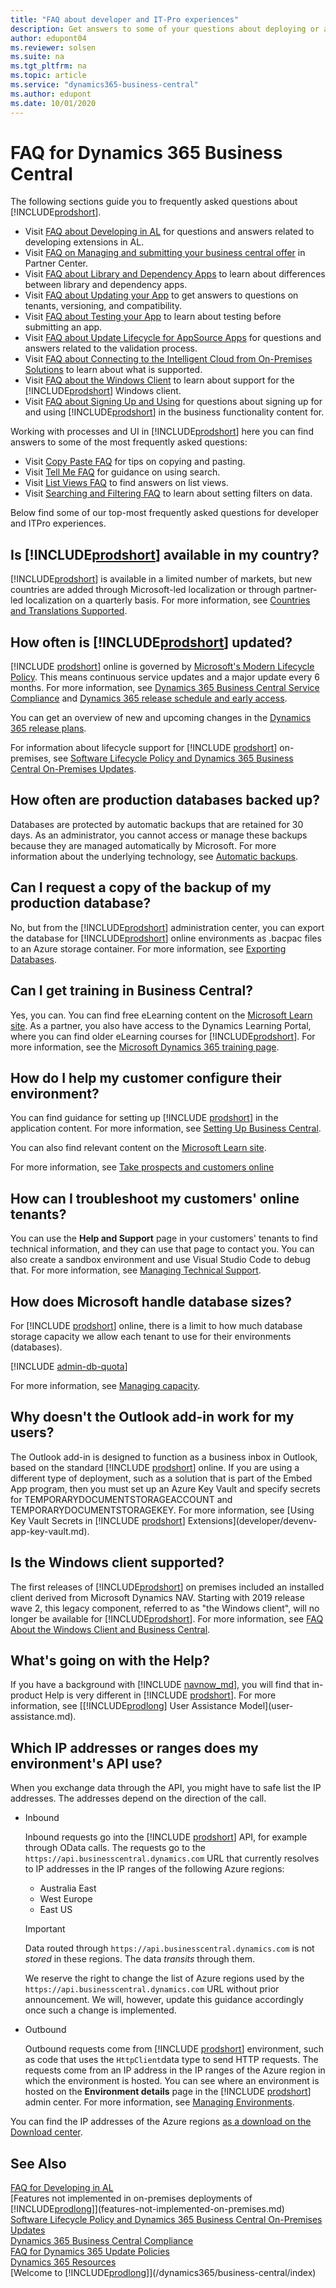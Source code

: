 ```yaml
---
title: "FAQ about developer and IT-Pro experiences"
description: Get answers to some of your questions about deploying or administering Business Central.
author: edupont04
ms.reviewer: solsen
ms.suite: na
ms.tgt_pltfrm: na
ms.topic: article
ms.service: "dynamics365-business-central"
ms.author: edupont
ms.date: 10/01/2020
---
```


# FAQ for Dynamics 365 Business Central

The following sections guide you to frequently asked questions about [!INCLUDE[prodshort](includes/prodshort.md)].

- Visit [FAQ about Developing in AL](developer/devenv-dev-faq.md) for questions and answers related to developing extensions in AL.
- Visit [FAQ on Managing and submitting your business central offer](developer/app-faq-offer.md) in Partner Center.
- Visit [FAQ about Library and Dependency Apps](developer/app-faq-dependencies-libraries.md) to learn about differences between library and dependency apps.
- Visit [FAQ about Updating your App](developer/app-faq-update.md) to get answers to questions on tenants, versioning, and compatibility.
- Visit [FAQ about Testing your App](developer/app-faq-test.md) to learn about testing before submitting an app.
- Visit [FAQ about Update Lifecycle for AppSource Apps](developer/devenv-update-app-life-cycle-faq.md) for questions and answers related to the validation process.
- Visit [FAQ about Connecting to the Intelligent Cloud from On-Premises Solutions](administration/faq-intelligent-cloud.md) to learn about what is supported.
- Visit [FAQ about the Windows Client](faq-win-cli.md) to learn about support for the [!INCLUDE[prodshort](includes/prodshort.md)] Windows client.
- Visit [FAQ about Signing Up and Using](/dynamics365/business-central/across-faq) for questions about signing up for and using [!INCLUDE[prodshort](includes/prodshort.md)] in the business functionality content for.

Working with processes and UI in [!INCLUDE[prodshort](includes/prodshort.md)] here you can find answers to some of the most frequently asked questions:

- Visit [Copy Paste FAQ](/dynamics365/business-central/ui-copy-paste) for tips on copying and pasting.
- Visit [Tell Me FAQ](/dynamics365/business-central/ui-search-faq) for guidance on using search.
- Visit [List Views FAQ](/dynamics365/business-central/ui-views-faq) to find answers on list views.
- Visit [Searching and Filtering FAQ](/dynamics365/business-central/ui-search-filter-faq) to learn about setting filters on data.

Below find some of our top-most frequently asked questions for developer and ITPro experiences.

## Is [!INCLUDE[prodshort](includes/prodshort.md)] available in my country?

[!INCLUDE[prodshort](includes/prodshort.md)] is available in a limited number of markets, but new countries are added through Microsoft-led localization or through partner-led localization on a quarterly basis. For more information, see [Countries and Translations Supported](compliance/apptest-countries-and-translations.md).  

## How often is [!INCLUDE[prodshort](includes/prodshort.md)] updated?

[!INCLUDE [prodshort](developer/includes/prodshort.md)] online is governed by [Microsoft's Modern Lifecycle Policy](https://support.microsoft.com/help/30881). This means continuous service updates and a major update every 6 months. For more information, see [Dynamics 365 Business Central Service Compliance](/dynamics365/business-central/compliance/compliance-service-compliance) and [Dynamics 365 release schedule and early access](/dynamics365/get-started/release-schedule).  

You can get an overview of new and upcoming changes in the [Dynamics 365 release plans](https://aka.ms/businessappsreleasenotes).  

For information about lifecycle support for [!INCLUDE [prodshort](includes/prodshort.md)] on-premises, see [Software Lifecycle Policy and Dynamics 365 Business Central On-Premises Updates](terms/lifecycle-policy-on-premises.md).  

## How often are production databases backed up?

Databases are protected by automatic backups that are retained for 30 days. As an administrator, you cannot access or manage these backups because they are managed automatically by Microsoft. For more information about the underlying technology, see [Automatic backups](/azure/sql-database/sql-database-automated-backups).

## Can I request a copy of the backup of my production database?

No, but from the [!INCLUDE[prodshort](includes/prodshort.md)] administration center, you can export the database for [!INCLUDE[prodshort](includes/prodshort.md)] online environments as .bacpac files to an Azure storage container. For more information, see [Exporting Databases](administration/tenant-admin-center-database-export.md).  

## Can I get training in Business Central?

Yes, you can. You can find free eLearning content on the [Microsoft Learn site](/learn/browse/?products=dynamics-business-central). As a partner, you also have access to the Dynamics Learning Portal, where you can find older eLearning courses for [!INCLUDE[prodshort](includes/prodshort.md)]. For more information, see the [Microsoft Dynamics 365 training page](/dynamics365/get-started/training/index#dynamics-365-partners).  

## How do I help my customer configure their environment?

You can find guidance for setting up [!INCLUDE [prodshort](developer/includes/prodshort.md)] in the application content. For more information, see [Setting Up Business Central](/dynamics365/business-central/setup).  

You can also find relevant content on the [Microsoft Learn site](/learn/browse/?products=dynamics-business-central).

For more information, see [Take prospects and customers online](deployment/deployment.md#take-prospects-and-customers-online)

## How can I troubleshoot my customers' online tenants?

You can use the **Help and Support** page in your customers' tenants to find technical information, and they can use that page to contact you. You can also create a sandbox environment and use Visual Studio Code to debug that. For more information, see [Managing Technical Support](administration/manage-technical-support.md).  

## How does Microsoft handle database sizes?

For [!INCLUDE [prodshort](developer/includes/prodshort.md)] online, there is a limit to how much database storage capacity we allow each tenant to use for their environments (databases).  

[!INCLUDE [admin-db-quota](developer/includes/admin-db-quota.md)]

For more information, see [Managing capacity](administration/tenant-admin-center-capacity.md).  

## Why doesn't the Outlook add-in work for my users?

The Outlook add-in is designed to function as a business inbox in Outlook, based on the standard [!INCLUDE [prodshort](developer/includes/prodshort.md)] online. If you are using a different type of deployment, such as a solution that is part of the Embed App program, then you must set up an Azure Key Vault and specify secrets for TEMPORARYDOCUMENTSTORAGEACCOUNT and TEMPORARYDOCUMENTSTORAGEKEY. For more information, see [Using Key Vault Secrets in [!INCLUDE [prodshort](developer/includes/prodshort.md)] Extensions](developer/devenv-app-key-vault.md).  

## Is the Windows client supported?

The first releases of [!INCLUDE[prodshort](includes/prodshort.md)] on premises included an installed client derived from Microsoft Dynamics NAV. Starting with 2019 release wave 2, this legacy component, referred to as "the Windows client", will no longer be available for [!INCLUDE[prodshort](includes/prodshort.md)]. For more information, see [FAQ About the Windows Client and Business Central](faq-win-cli.md).  

## What's going on with the Help?

If you have a background with [!INCLUDE [navnow_md](developer/includes/navnow_md.md)], you will find that in-product Help is very different in [!INCLUDE [prodshort](developer/includes/prodshort.md)]. For more information, see [[!INCLUDE[prodlong](developer/includes/prodlong.md)] User Assistance Model](user-assistance.md).

## Which IP addresses or ranges does my environment's API use?

When you exchange data through the API, you might have to safe list the IP addresses. The addresses depend on the direction of the call.

- Inbound

  Inbound requests go into the [!INCLUDE [prodshort](includes/prodshort.md)] API, for example through OData calls. The requests go to the `https://api.businesscentral.dynamics.com` URL that currently resolves to IP addresses in the IP ranges of the following Azure regions:

  - Australia East
  - West Europe
  - East US

  > [!IMPORTANT]
  > Data routed through `https://api.businesscentral.dynamics.com` is not *stored* in these regions. The data *transits* through them.  

  We reserve the right to change the list of Azure regions used by the `https://api.businesscentral.dynamics.com` URL without prior announcement. We will, however, update this guidance accordingly once such a change is implemented.  
  
- Outbound

  Outbound requests come from [!INCLUDE [prodshort](includes/prodshort.md)] environment, such as code that uses the `HttpClient`data type to send HTTP requests. The requests come from an IP address in the IP ranges of the Azure region in which the environment is hosted. You can see where an environment is hosted on the **Environment details** page in the [!INCLUDE [prodshort](includes/prodshort.md)] admin center. For more information, see [Managing Environments](administration/tenant-admin-center-environments.md).  

You can find the IP addresses of the Azure regions [as a download on the Download center](https://www.microsoft.com/en-us/download/details.aspx?id=56519).  

<!--## How do I join the "Ready to Go" program?

Read [this](developer/readiness/readiness-ready-to-go.md?tabs=learning), and then send email to [Dyn365BEP@microsoft.com](mailto:Dyn365BEP@microsoft.com).-->

## See Also

[FAQ for Developing in AL](developer/devenv-dev-faq.md)  
[Features not implemented in on-premises deployments of [!INCLUDE[prodlong](includes/prodlong.md)]](features-not-implemented-on-premises.md)  
[Software Lifecycle Policy and Dynamics 365 Business Central On-Premises Updates](terms/lifecycle-policy-on-premises.md)  
[Dynamics 365 Business Central Compliance](/dynamics365/business-central/compliance/compliance-overview)  
[FAQ for Dynamics 365 Update Policies](/dynamics365/get-started/faq-update-policy)  
[Dynamics 365 Resources](https://dynamics.microsoft.com/resources/)  
[Welcome to [!INCLUDE[prodlong](includes/prodlong.md)]](/dynamics365/business-central/index)  
